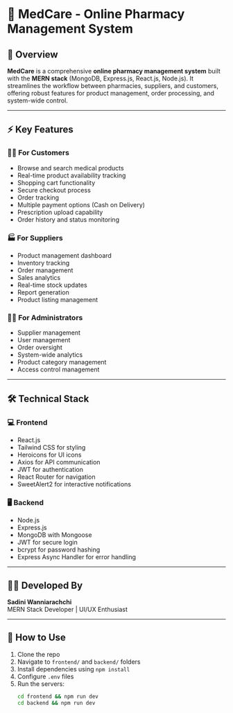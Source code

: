 # 💊 MedCare - Online Pharmacy Management System

## 🏥 Overview

**MedCare** is a comprehensive **online pharmacy management system** built with the **MERN stack** (MongoDB, Express.js, React.js, Node.js). It streamlines the workflow between pharmacies, suppliers, and customers, offering robust features for product management, order processing, and system-wide control.

---

## ⚡ Key Features

### 👩‍⚕️ For Customers
- Browse and search medical products  
- Real-time product availability tracking  
- Shopping cart functionality  
- Secure checkout process  
- Order tracking  
- Multiple payment options (Cash on Delivery)  
- Prescription upload capability  
- Order history and status monitoring  

### 🏭 For Suppliers
- Product management dashboard  
- Inventory tracking  
- Order management  
- Sales analytics  
- Real-time stock updates  
- Report generation  
- Product listing management  

### 🧑‍💼 For Administrators
- Supplier management  
- User management  
- Order oversight  
- System-wide analytics  
- Product category management  
- Access control management  

---

## 🛠️ Technical Stack

### 💻 Frontend
- React.js  
- Tailwind CSS for styling  
- Heroicons for UI icons  
- Axios for API communication  
- JWT for authentication  
- React Router for navigation  
- SweetAlert2 for interactive notifications  

### 🖥️ Backend
- Node.js  
- Express.js  
- MongoDB with Mongoose  
- JWT for secure login  
- bcrypt for password hashing  
- Express Async Handler for error handling  

---

## 👨‍💻 Developed By

**Sadini Wanniarachchi**  
MERN Stack Developer | UI/UX Enthusiast

---

## 📌 How to Use

1. Clone the repo  
2. Navigate to `frontend/` and `backend/` folders  
3. Install dependencies using `npm install`  
4. Configure `.env` files  
5. Run the servers:  
   ```bash
   cd frontend && npm run dev
   cd backend && npm run dev
